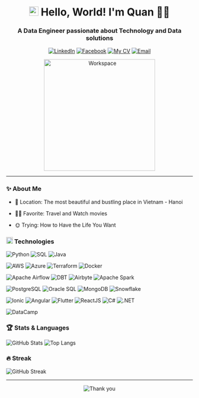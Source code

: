 <h1 align="center">
  <img width="25px" alt="Hello" src="https://camo.githubusercontent.com/2ec030bc751ce444be25f6ed5aa026d2a0950d5cc62603faa27f4ec72f1e7ac3/68747470733a2f2f782e747739332e66756e2f696d616765732f68692e676966">
  Hello, World! I'm Quan 🧑‍💻
</h1>

<h3 align="center">
  A Data Engineer passionate about Technology and Data solutions
</h3>

<div align="center">

  [![LinkedIn](https://img.shields.io/badge/Quan_Nguyen-white?style=for-the-badge&logo=Linkedin&logoColor=0A66C2)](https://linkedin.com/in/quan-nguyen-459517273)
  [![Facebook](https://img.shields.io/badge/Mạnh_Quân-white?style=for-the-badge&logo=facebook&logoColor=0866FF)](https://www.facebook.com/manhquan753)
  [![My CV](https://img.shields.io/badge/My_CV-white?style=for-the-badge&logo=readdotcv&logoColor=EC1C24)](https://www.topcv.vn/xem-cv/DAELVlpXUQIMAAEAW1FTXlYCBQQCAlBSX1pSVQ7f1d)
  [![Email](https://img.shields.io/badge/manhquan1096@gmail.com-white?style=for-the-badge&logo=gmail&logoColor=EA4335)](mailto:manhquan1096@gmail.com)

  <img width="300px" src="https://user-images.githubusercontent.com/74038190/229223263-cf2e4b07-2615-4f87-9c38-e37600f8381a.gif" alt="Workspace">
</div>

***

### ✨ About Me

- 🏢 Location: The most beautiful and bustling place in Vietnam - Hanoi

- 🧑‍💻 Favorite: Travel and Watch movies

- 🌞 Trying: How to Have the Life You Want

<h3>
  <img width="18px" src="https://user-images.githubusercontent.com/74038190/212284087-bbe7e430-757e-4901-90bf-4cd2ce3e1852.gif">
  Technologies
</h3>

![Python](https://img.shields.io/badge/Python-3670A0?style=flat&logo=python&logoColor=ffdd54)
![SQL](https://img.shields.io/badge/SQL-4479A1?style=flat&logo=postgresql&logoColor=white)
![Java](https://img.shields.io/badge/Java-007396?style=flat&logo=java&logoColor=white)

![AWS](https://img.shields.io/badge/AWS-232F3E?style=flat&logo=amazon&logoColor=white)
![Azure](https://img.shields.io/badge/Microsoft_Azure-0078D4?style=flat&logo=microsoft&logoColor=white)
![Terraform](https://img.shields.io/badge/Terraform-623CE4?style=flat&logo=terraform&logoColor=white)
![Docker](https://img.shields.io/badge/Docker-2496ED?style=flat&logo=docker&logoColor=white)

![Apache Airflow](https://img.shields.io/badge/Apache%20Airflow-017CEE?style=flat&logo=apache-airflow&logoColor=white)
![DBT](https://img.shields.io/badge/dbt-FF694B?style=flat&logo=dbt&logoColor=white)
![Airbyte](https://img.shields.io/badge/Airbyte-8DD6F9?style=flat&logo=airbyte&logoColor=white)
![Apache Spark](https://img.shields.io/badge/Apache%20Spark-E25A1C?style=flat&logo=apachespark&logoColor=white)

![PostgreSQL](https://img.shields.io/badge/PostgreSQL-4169E1?style=flat&logo=postgresql&logoColor=white)
![Oracle SQL](https://img.shields.io/badge/Oracle-F80000?style=flat&logo=oracle&logoColor=white)
![MongoDB](https://img.shields.io/badge/MongoDB-47A248?style=flat&logo=mongodb&logoColor=white)
![Snowflake](https://img.shields.io/badge/Snowflake-29B5E8?style=flat&logo=snowflake&logoColor=white)

![Ionic](https://img.shields.io/badge/Ionic-3880FF?style=flat&logo=ionic&logoColor=white)
![Angular](https://img.shields.io/badge/Angular-DD0031?style=flat&logo=angular&logoColor=white)
![Flutter](https://img.shields.io/badge/Flutter-02569B?style=flat&logo=flutter&logoColor=white)
![ReactJS](https://img.shields.io/badge/ReactJS-20232A?style=flat&logo=react&logoColor=61DAFB)
![C#](https://img.shields.io/badge/C%23-239120?style=flat&logo=c-sharp&logoColor=white)
![.NET](https://img.shields.io/badge/.NET-512BD4?style=flat&logo=dotnet&logoColor=white)

![DataCamp](https://img.shields.io/badge/DataCamp-Certified-03EF62?style=flat&logo=datacamp&logoColor=white)

### 🏆 Stats & Languages

![GitHub Stats](https://github-readme-stats.vercel.app/api?username=quannm2k2&hide=stars,issues&show=prs_merged_percentage&show_icons=true&theme=holi&border_color=71a9e&rank_icon=github&line_height=24)
![Top Langs](https://github-readme-stats.vercel.app/api/top-langs/?username=quannm2k2&exclude_repo=fCC_Responsive-Web-Design,fCC_JavaScript-Algorithms-and-Data-Structures,fCC_Front-End-Development-Libraries,fCC_Relational-Database,fCC_Quality-Assurance,fCC_Information-Security,temp-Portfolio&langs_count=6&layout=compact&theme=holi&border_color=71a9e&card_width=330px)


### 🔥 Streak

![GitHub Streak](https://streak-stats.demolab.com?user=quannm2k2&theme=rising-sun&date_format=j%2Fn%5B%2FY%5D&border=e78e42&currStreakNum=e78e42&sideNums=e78e42&dates=fef7ee)

***

<div align="center">

  ![Thank you](https://readme-typing-svg.demolab.com?font=Fira+Code&weight=500&duration=4000&pause=1000&color=45A1FF&center=true&width=550&lines=Thank+you+for+visiting+my+GitHub+profile+%F0%9F%92%99)
  
</div>
